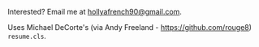 Interested? Email me at <hollyafrench90@gmail.com>.

Uses Michael DeCorte's (via Andy Freeland - https://github.com/rouge8) ``resume.cls``.
